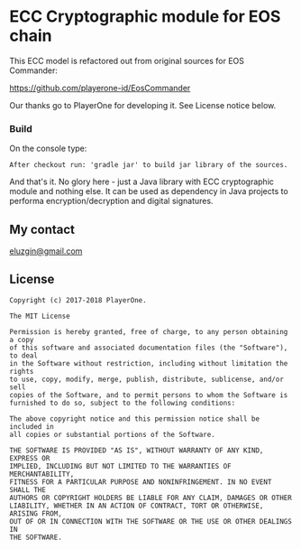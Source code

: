 # ECC Cryptographic module for EOS chain

This ECC model is refactored out from original sources for EOS Commander:

https://github.com/playerone-id/EosCommander 
  
Our thanks go to PlayerOne for developing it. See License notice below.


### Build
On the console type:

	After checkout run: 'gradle jar' to build jar library of the sources.

And that's it. No glory here - just a Java library with ECC cryptographic module and nothing else.
It can be used as dependency in Java projects to performa encryption/decryption and digital signatures.

<a name="contact"></a>
## My contact
eluzgin@gmail.com
  
<a name="lincense"></a>
## License

    Copyright (c) 2017-2018 PlayerOne.

    The MIT License

    Permission is hereby granted, free of charge, to any person obtaining a copy
    of this software and associated documentation files (the "Software"), to deal
    in the Software without restriction, including without limitation the rights
    to use, copy, modify, merge, publish, distribute, sublicense, and/or sell
    copies of the Software, and to permit persons to whom the Software is
    furnished to do so, subject to the following conditions:

    The above copyright notice and this permission notice shall be included in
    all copies or substantial portions of the Software.

    THE SOFTWARE IS PROVIDED "AS IS", WITHOUT WARRANTY OF ANY KIND, EXPRESS OR
    IMPLIED, INCLUDING BUT NOT LIMITED TO THE WARRANTIES OF MERCHANTABILITY,
    FITNESS FOR A PARTICULAR PURPOSE AND NONINFRINGEMENT. IN NO EVENT SHALL THE
    AUTHORS OR COPYRIGHT HOLDERS BE LIABLE FOR ANY CLAIM, DAMAGES OR OTHER
    LIABILITY, WHETHER IN AN ACTION OF CONTRACT, TORT OR OTHERWISE, ARISING FROM,
    OUT OF OR IN CONNECTION WITH THE SOFTWARE OR THE USE OR OTHER DEALINGS IN
    THE SOFTWARE.

